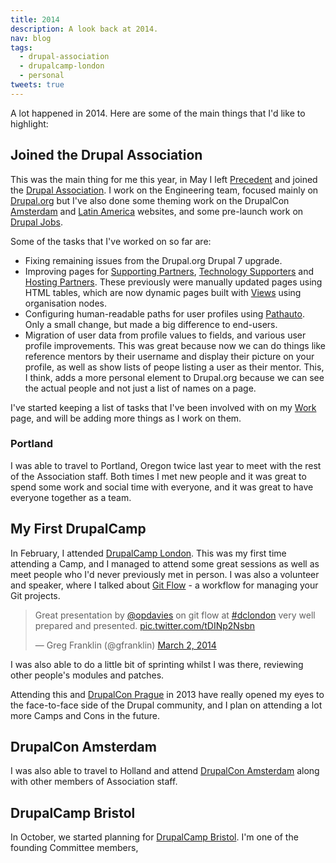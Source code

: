 ```yaml
---
title: 2014
description: A look back at 2014.
nav: blog
tags:
  - drupal-association
  - drupalcamp-london
  - personal
tweets: true
---
```

A lot happened in 2014. Here are some of the main things that I'd like to highlight:

## Joined the Drupal Association

This was the main thing for me this year, in May I left [Precedent](http://precedent.com) and joined the [Drupal Association](https://assoc.drupal.org). I work on the Engineering team, focused mainly on [Drupal.org](https://www.drupal.org) but I've also done some theming work on the DrupalCon [Amsterdam](http://amsterdam2014.drupal.org) and [Latin America](http://latinamerica2015.drupal.org) websites, and some pre-launch work on [Drupal Jobs](https://jobs.drupal.org).

Some of the tasks that I've worked on so far are:

* Fixing remaining issues from the Drupal.org Drupal 7 upgrade.
* Improving pages for [Supporting Partners](https://www.drupal.org/supporters/partners), [Technology Supporters](https://www.drupal.org/supporters/technology) and [Hosting Partners](https://www.drupal.org/supporters/hosting). These previously were manually updated pages using HTML tables, which are now dynamic pages built with [Views](https://www.drupal.org/project/views) using organisation nodes.
* Configuring human-readable paths for user profiles using [Pathauto](https://www.drupal.org/project/pathauto). Only a small change, but made a big difference to end-users.
* Migration of user data from profile values to fields, and various user profile improvements. This was great because now we can do things like reference mentors by their username and display their picture on your profile, as well as show lists of peope listing a user as their mentor. This, I think, adds a more personal element to Drupal.org because we can see the actual people and not just a list of names on a page.

I've started keeping a list of tasks that I've been involved with on my [Work](/work/) page, and will be adding more things as I work on them.

### Portland

I was able to travel to Portland, Oregon twice last year to meet with the rest of the Association staff. Both times I met new people and it was great to spend some work and social time with everyone, and it was great to have everyone together as a team.

## My First DrupalCamp

In February, I attended [DrupalCamp London](http://2014.drupalcamplondon.co.uk). This was my first time attending a Camp, and I managed to attend some great sessions as well as meet people who I'd never previously met in person. I was also a volunteer and speaker, where I talked about [Git Flow](/blog/what-git-flow/) - a workflow for managing your Git projects.

<p><blockquote class="twitter-tweet" data-cards="hidden" lang="en"><p>Great presentation by <a href="https://twitter.com/opdavies">@opdavies</a> on git flow at <a href="https://twitter.com/search?q=%23dclondon&amp;src=hash">#dclondon</a> very well prepared and presented. <a href="http://t.co/tDINp2Nsbn">pic.twitter.com/tDINp2Nsbn</a></p>&mdash; Greg Franklin (@gfranklin) <a href="https://twitter.com/gfranklin/statuses/440104311276969984">March 2, 2014</a></blockquote></p>

I was also able to do a little bit of sprinting whilst I was there, reviewing other people's modules and patches.

Attending this and [DrupalCon Prague](https://prague2013.drupal.org) in 2013 have really opened my eyes to the face-to-face side of the Drupal community, and I plan on attending a lot more Camps and Cons in the future.

## DrupalCon Amsterdam

I was also able to travel to Holland and attend [DrupalCon Amsterdam](https://amsterdam2014.drupal.org) along with other members of Association staff. 

## DrupalCamp Bristol

In October, we started planning for [DrupalCamp Bristol](http://www.drupalcampbristol.co.uk). I'm one of the founding Committee members,

